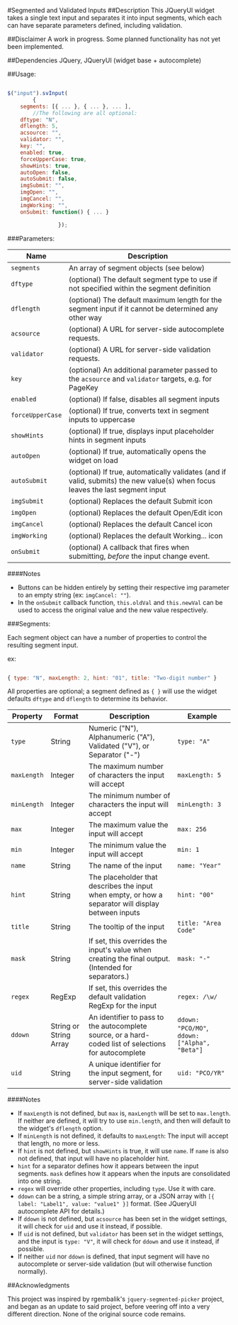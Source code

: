 #Segmented and Validated Inputs
##Description
This JQueryUI widget takes a single text input and separates it into input segments, which each can have separate parameters defined, including validation. 

##Disclaimer
A work in progress. Some planned functionality has not yet been implemented. 

##Dependencies
JQuery, 
JQueryUI (widget base + autocomplete)


##Usage:
```javascript

$("input").svInput(
        {
	segments: [{ ... }, { ... }, ... ], 
		//The following are all optional:
	dftype: "N", 
	dflength: 5,	
	acsource: "",
	validator: "",	 
	key: "",
	enabled: true,   
	forceUpperCase: true,
	showHints: true,
	autoOpen: false,
	autoSubmit: false,
	imgSubmit: "",
	imgOpen: "",
	imgCancel: "",
	imgWorking: "",
	onSubmit: function() { ... }

                });
```

###Parameters:

Name | Description
---- | -----------
`segments`|An array of segment objects (see below)
`dftype`|(optional) The default segment type to use if not specified within the segment definition
`dflength`|(optional) The default maximum length for the segment input if it cannot be determined any other way
`acsource`|(optional) A URL for server-side autocomplete requests.
`validator`|(optional) A URL for server-side validation requests.
`key`|(optional) An additional parameter passed to the `acsource` and `validator` targets, e.g. for PageKey
`enabled`|(optional) If false, disables all segment inputs
`forceUpperCase`|(optional) If true, converts text in segment inputs to uppercase
`showHints`|(optional) If true, displays input placeholder hints in segment inputs
`autoOpen`|(optional) If true, automatically opens the widget on load
`autoSubmit`|(optional) If true, automatically validates (and if valid, submits) the new value(s) when focus leaves the last segment input
`imgSubmit`|(optional) Replaces the default Submit icon
`imgOpen`|(optional) Replaces the default Open/Edit icon
`imgCancel`|(optional) Replaces the default Cancel icon
`imgWorking`|(optional) Replaces the default Working... icon
`onSubmit`|(optional) A callback that fires when submitting, *before* the input change event. 

####Notes
* Buttons can be hidden entirely by setting their respective img parameter to an empty string (ex: `imgCancel: ""`).
* In the `onSubmit` callback function, `this.oldVal` and `this.newVal` can be used to access the original value and the new value respectively.

###Segments:

Each segment object can have a number of properties to control the resulting segment input.

ex:

```javascript

{ type: "N", maxLength: 2, hint: "01", title: "Two-digit number" }

```

All properties are optional; a segment defined as `{ }` will use the widget defaults `dftype` and `dflength` to determine its behavior. 

Property | Format | Description   | Example
------------- | -------- | ------------- | -------
`type`|String| Numeric ("N"), Alphanumeric ("A"), Validated ("V"), or Separator ("-") |`type: "A"` 
`maxLength`|Integer|The maximum number of characters the input will accept |`maxLength: 5` 
`minLength` |Integer|The minimum number of characters the input will accept |`minLength: 3` 
`max`|Integer|The maximum value the input will accept|`max: 256`
`min`|Integer|The minimum value the input will accept|`min: 1`
`name`|String|The name of the input|`name: "Year"`
`hint`|String|The placeholder that describes the input when empty, or how a separator will display between inputs|`hint: "00"`
`title`| String|The tooltip of the input|`title: "Area Code"`
`mask`|String|If set, this overrides the input's value when creating the final output. (Intended for separators.)|`mask: "-"`
`regex`|RegExp|If set, this overrides the default validation RegExp for the input|`regex: /\w/`
`ddown`|String or String Array|An identifier to pass to the autocomplete source, or a hard-coded list of selections for autocomplete|`ddown: "PCO/MO"`, `ddown: ["Alpha", "Beta"]`
`uid`|String| A unique identifier for the input segment, for server-side validation |`uid: "PCO/YR"`

####Notes

* If `maxLength` is not defined, but `max` is, `maxLength` will be set to `max.length`. If neither are defined, it will try to use `min.length`, and then will default to the widget's `dflength` option.
* If `minLength` is not defined, it defaults to `maxLength`: The input will accept that length, no more or less. 
* If `hint` is not defined, but `showHints` is true, it will use `name`. If `name` is also not defined, that input will have no placeholder hint. 
* `hint` for a separator defines how it appears between the input segments. `mask` defines how it appears when the inputs are consolidated into one string. 
* `regex` will override other properties, including `type`. Use it with care.
* `ddown` can be a string, a simple string array, or a JSON array with `[{ label: "Label1", value: "value1" }]` format. (See JQueryUI autocomplete API for details.) 
* If `ddown` is not defined, but `acsource` has been set in the widget settings, it will check for `uid` and use it instead, if possible.
* If `uid` is not defined, but `validator` has been set in the widget settings, and the input is `type: "V"`, it will check for `ddown` and use it instead, if possible.
* If neither `uid` nor `ddown` is defined, that input segment will have no autocomplete or server-side validation (but will otherwise function normally). 

##Acknowledgments

This project was inspired by rgembalik's `jquery-segmented-picker` project, and began as an update to said project, before veering off into a very different direction. None of the original source code remains.
